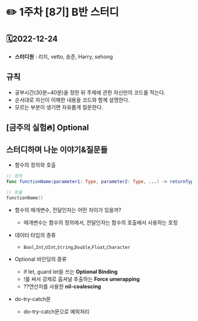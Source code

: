 # ✏️ 1주차 [8기] B반 스터디

## 🗓2022-12-24 
* **스터디원** : 리지, vetto, 송준, Harry, sehong

## 규칙
* 공부시간(30분~40분)을 정한 뒤 주제에 관한 자신만의 코드를 적는다.
* 순서대로 자신이 이해한 내용을 코드와 함께 설명한다.
* 모르는 부분이 생기면 자유롭게 질문한다.

## [금주의 실험🔥] Optional

## 스터디하며 나눈 이야기&질문들
* 함수의 정의와 호출
```swift
// 정의
func functionName(parameter1: Type, parameter2: Type, ...) -> returnType { code }

// 호출
functionName()
```

* 함수의 매개변수, 전달인자는 어떤 차이가 있을까?
    * 매개변수는 함수의 정의에서, 전달인자는 함수의 호출에서 사용하는 호칭

* 데이터 타입의 종류
    * `Bool`,`Int`,`UInt`,`String`,`Double`,`Float`,`Character`

* Optional 바인딩의 종류
    * if let, guard let을 쓰는 **Optional Binding**
    * !를 써서 강제로 옵셔널 추출하는 **Force unwrapping**
    * ??연산자를 사용한 **nil-coalescing**

* do-try-catch문
    * do-try-catch문으로 예외처리